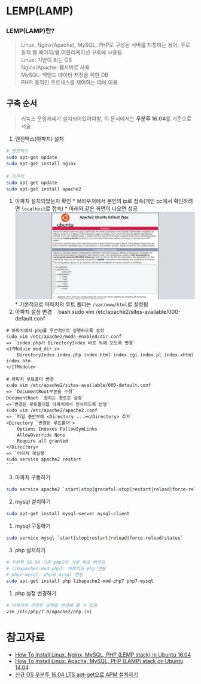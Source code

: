 # LEMP(LAMP)
### LEMP(LAMP)란?
> Linux, Nginx(Apache), MySQL, PHP로 구성된 서버를 지칭하는 용어, 주로 동적 웹 페이지/웹 어플리케이션 구축에 사용됨  
Linux: 기반이 되는 OS  
Nginx/Apache: 웹서버로 사용  
MySQL: 백엔드 데이터 저장을 위한 DB  
PHP: 동적인 프로세스를 제어하는 데에 이용

## 구축 순서
> 리눅스 운영체제가 설치되어있어야함, 이 문서에서는 **우분투 16.04**를 기준으로 서술

1. 엔진엑스(아파치) 설치
  ```bash
  # 엔진엑스
  sudo apt-get update
  sudo apt-get install nginx

  # 아파치
  sudo apt-get update
  sudo apt-get install apache2
  ```
  1. 아파치 설치되었는지 확인
    * 브라우저에서 본인의 ip로 접속(개인 pc에서 확인하려면 `localhost`로 접속)
    * 아래와 같은 화면이 나오면 성공
    ![apache-success](./resources/apache.png)
    * 기본적으로 아파치의 루트 폴더는 `/var/www/html`로 설정됨
  2. 아파치 설정 변경
    ```bash
    sudo vim /etc/apache2/sites-available/000-default.conf

    # 아파치에서 php를 우선적으로 실행하도록 설정
    sudo vim /etc/apache2/mods-enabled/dir.conf
    => `index.php가 DirectoryIndex 바로 뒤에 오도록 변경`
    <IfModule mod_dir.c>
        DirectoryIndex index.php index.html index.cgi index.pl index.xhtml index.htm
    </IfModule>

    # 아파치 루트폴더 변경
    sudo vim /etc/apache2/sites-available/000-default.conf
    => `DocumentRoot부분을 수정`
    DocumentRoot `원하는 경로로 설정`
    =>`변경된 루트폴더를 아파치에서 인식하도록 반영`
    sudo vim /etc/apache2/apache2.conf
    => `파일 중반부에 <Directory ...></Directory> 추가`
    <Directory `변경된 루트폴더`>
        Options Indexes FollowSymLinks
        AllowOverride None
        Require all granted
    </Directory>
    => `아파치 재실행`
    sudo service apache2 restart
    ```
  3. 아파치 구동하기
  ```bash
  sudo service apache2 `start|stop|graceful-stop|restart|reload|force-reload`
  ```  
2. mysql 설치하기
```bash
sudo apt-get install mysql-server mysql-client
```
  1. mysql 구동하기
  ```bash
  sudo service mysql `start|stop|restart|reload|force-reload|status`
  ```
3. php 설치하기
```bash
# 우분투 16.04 기준 php7이 기본 제공 버전임
# libapache2-mod-php7: 아파치와 php 연동
# php7-mysql: php와 mysql 연동
sudo apt-get install php libapache2-mod-php7 php7-mysql
```
  1. php 설정 변경하기
  ```bash
  # 아파치와 관련된 설정을 변경해 줄 수 있음
  vim /etc/php/7.0/apache2/php.ini
  ```

# 참고자료
* [How To Install Linux, Nginx, MySQL, PHP (LEMP stack) in Ubuntu 16.04](https://www.digitalocean.com/community/tutorials/how-to-install-linux-nginx-mysql-php-lemp-stack-in-ubuntu-16-04)
* [How To Install Linux, Apache, MySQL, PHP (LAMP) stack on Ubuntu 14.04](https://www.digitalocean.com/community/tutorials/how-to-install-linux-apache-mysql-php-lamp-stack-on-ubuntu-14-04)
* [신규 OS 우분투 16.04 LTS apt-get으로 APM 설치하기](http://idchowto.com/?p=26726)
